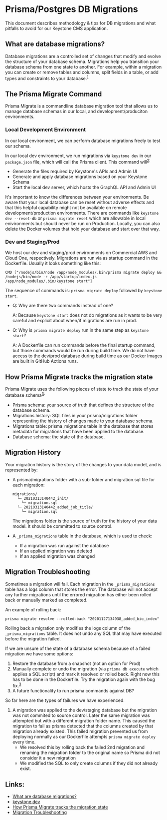 # Prisma/Postgres DB Migrations

This document describes methodology & tips for DB migrations and what pitfalls to avoid for our Keystone CMS application.

## What are database migrations?
Database migrations are a controlled set of changes that modify and evolve the structure of your database schema. Migrations help you transition your database schema from one state to another. For example, within a migration you can create or remove tables and columns, split fields in a table, or add types and constraints to your database.<sup>[1](https://www.prisma.io/docs/concepts/components/prisma-migrate/mental-model#what-are-database-migrations)


## The Prisma Migrate Command

Prisma Migrate is a commandline database migration tool that allows us to manage database schemas in our local, and development/produciton environments.

### Local Development Environment
In our local environment, we can perform database migrations freely to test our schema.

In our local dev environment, we run migrations via `keystone dev` in our `package.json` file, which will call the Prisma client. This command will<sup>[2](https://keystonejs.com/docs/guides/cli#dev):

- Generate the files required by Keystone's APIs and Admin UI
- Generate and apply database migrations based on your Keystone Schema
- Start the local dev server, which hosts the GraphQL API and Admin UI

 It's important to know the differences between your environments. Be aware that your local database can be reset without adverse effects and that this helpful capability might not be available on remote development/production environments. There are commands like `keystone dev --reset-db` or `prisma migrate reset` which are allowable in local enivironments but should never be run on Production. Locally, you can also delete the Docker volumes that hold your database and start over that way. 

### Dev and Staging/Prod
We host our dev and staging/prod environments on Commercial AWS and Cloud One, respectively. Migrations are run via as startup command in the Dockerfile. Usually it looks something like this:

`CMD ["/nodejs/bin/node /app/node_modules/.bin/prisma migrate deploy && /nodejs/bin/node -r /app/startup/index.js /app/node_modules/.bin/keystone start"]`

The sequence of commands is: `prisma migrate deploy` followed by `keystone start`. 

- Q: Why are there two commands instead of one?
  
  A: Because `keystone start` does not do migrations as it wants to be very careful and explicit about when/if migrations are run in prod.

- Q: Why is `prisma migrate deploy` run in the same step as `keystone start`?

  A: A Dockerfile can run commands before the final startup command, but those commands would be run during build time. We do not have access to the dev/prod database during build time as our Docker Images are built in GitHub Actions runs.

## How Prisma Migrate tracks the migration state
Prisma Migrate uses the following pieces of state to track the state of your database schema<sup>[3](https://www.prisma.io/docs/concepts/components/prisma-migrate/mental-model#how-prisma-migrate-tracks-the-migration-state):

- Prisma schema: your source of truth that defines the structure of the database schema.
- Migrations history: SQL files in your prisma/migrations folder representing the history of changes made to your database schema.
- Migrations table: prisma_migrations table in the database that stores metadata for migrations that have been applied to the database.
- Database schema: the state of the database.

## Migration History
Your migration history is the story of the changes to your data model, and is represented by:
- A prisma/migrations folder with a sub-folder and migration.sql file for each migration:
    ```
    migrations/
      └─ 20210313140442_init/
        └─ migration.sql
      └─ 20210313140442_added_job_title/
        └─ migration.sql
    ```
    The migrations folder is the source of truth for the history of your data model. It should be committed to source control.

- A `_prisma_migrations` table in the database, which is used to check:
  - If a migration was run against the database
  - If an applied migration was deleted
  - If an applied migration was changed

## Migration Troubleshooting
Sometimes a migration will fail. Each migration in the `_prisma_migrations` table has a logs column that stores the error. The database will not accept any further migrations until the errored migration has either been rolled back or manually marked as completed.

An example of rolling back:

```
prisma migrate resolve --rolled-back "20201127134938_added_bio_index"
```

Rolling back a migration only modifies the logs column of the `_prisma_migrations` table. It does not undo any SQL that may have executed before the migration failed.

If we are unsure of the state of a database schema because of a failed migration we have some options:
1. Restore the database from a snapshot (not an option for Prod)
2. Manually complete or undo the migration (via `prisma db execute` which applies a SQL script) and mark it resolved or rolled back. Right now this has to be done in the Dockerfile. Try the migration again with the bug fix.<sup>[3](https://www.prisma.io/docs/guides/database/production-troubleshooting#failed-migration)
3. A future functionality to run prisma commands against DB?


So far here are the types of failures we have experienced:
1. A migration was applied to the dev/staging database but the migration was not commited to source control. Later the same migration was attempted but with a different migration folder name. This caused the migration to fail as prisma detected that the columns created by that migration already existed. This failed migration prevented us from deploying normally as our Dockerfile attempts `prisma migrate deploy` every time.
   - We resolved this by rolling back the failed 2nd migration and renaming the migration folder to the original name so Prisma did not consider it a new migration
   - We modified the SQL to only create columns if they did not already exist.

## Links:

- [What are database migrations?](https://www.prisma.io/docs/concepts/components/prisma-migrate/mental-model#what-are-database-migrations)
- [keystone dev](https://keystonejs.com/docs/guides/cli#dev)
- [How Prisma Migrate tracks the migration state](https://www.prisma.io/docs/concepts/components/prisma-migrate/mental-model#how-prisma-migrate-tracks-the-migration-state)
- [Migration Troubleshooting](https://www.prisma.io/docs/guides/database/production-troubleshooting)
